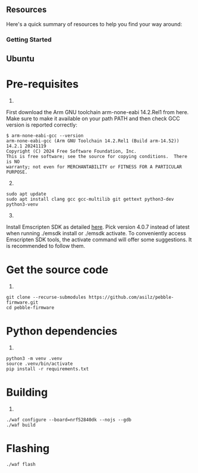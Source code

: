 ## Resources

Here's a quick summary of resources to help you find your way around:

### Getting Started

## Ubuntu

# Pre-requisites

1.

First download the Arm GNU toolchain arm-none-eabi 14.2.Rel1 from here. Make sure to make it available on your path PATH and then check GCC version is reported correctly:

```
$ arm-none-eabi-gcc --version
arm-none-eabi-gcc (Arm GNU Toolchain 14.2.Rel1 (Build arm-14.52)) 14.2.1 20241119
Copyright (C) 2024 Free Software Foundation, Inc.
This is free software; see the source for copying conditions.  There is NO
warranty; not even for MERCHANTABILITY or FITNESS FOR A PARTICULAR PURPOSE.
```



2.

```
sudo apt update
sudo apt install clang gcc gcc-multilib git gettext python3-dev python3-venv
```
3.

Install Emscripten SDK as detailed [here](https://emscripten.org/docs/getting_started/downloads.html). Pick version 4.0.7 instead of latest when running ./emsdk install or ./emsdk activate. To conveniently access Emscripten SDK tools, the activate command will offer some suggestions. It is recommended to follow them.


# Get the source code
1.

```
git clone --recurse-submodules https://github.com/asilz/pebble-firmware.git
cd pebble-firmware
```

# Python dependencies

1.

```
python3 -m venv .venv
source .venv/bin/activate
pip install -r requirements.txt
```

# Building

1.

```
./waf configure --board=nrf52840dk --nojs --gdb
./waf build
```

# Flashing

```
./waf flash
```